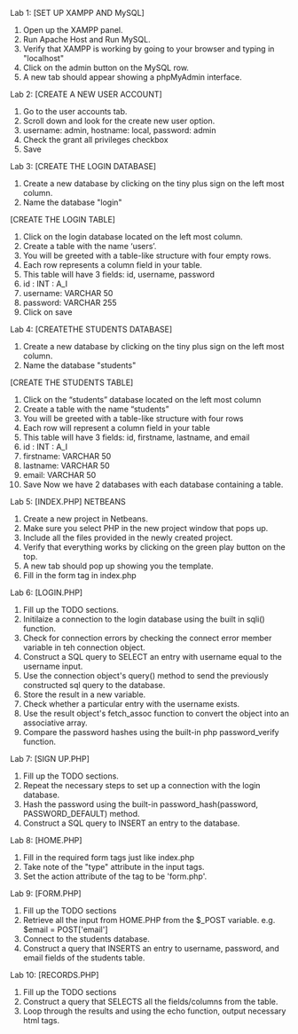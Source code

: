 Lab 1: [SET UP XAMPP AND MySQL]
1.	Open up the XAMPP panel.
2.	Run Apache Host and Run MySQL.
3.	Verify that XAMPP is working by going to your browser and typing in "localhost"
4.	Click on the admin button on the MySQL row.
5.	A new tab should appear showing a phpMyAdmin interface.

Lab 2: [CREATE A NEW USER ACCOUNT]
1.	Go to the user accounts tab.
2.	Scroll down and look for the create new user option.
3.	username: admin, hostname: local, password: admin
4.	Check the grant all privileges checkbox
5.	Save

Lab 3: [CREATE THE LOGIN DATABASE]
1.	Create a new database by clicking on the tiny plus sign on the left most column.
2.	Name the database "login"

[CREATE THE LOGIN TABLE]
1.	Click on the login database located on the left most column.
2.	Create a table with the name ‘users’.
3.	You will be greeted with a table-like structure with four empty rows.
4.	Each row represents a column field in your table.
5.	This table will have 3 fields: id, username, password
6.	id : INT : A_I
7.	username: VARCHAR 50
8.	password: VARCHAR 255
9.	Click on save

Lab 4: [CREATETHE STUDENTS DATABASE]
1.	Create a new database by clicking on the tiny plus sign on the left most column.
2.	Name the database "students"


[CREATE THE STUDENTS TABLE]
1.	Click on the “students” database located on the left most column
2.	Create a table with the name “students”
3.	You will be greeted with a table-like structure with four rows
4.	Each row will represent a column field in your table
5.	This table will have 3 fields: id, firstname, lastname, and email
6.	id : INT : A_I
7.	firstname: VARCHAR 50
8.	lastname: VARCHAR 50
9.	email: VARCHAR 50
10.	Save
Now we have 2 databases with each database containing a table.


Lab 5: [INDEX.PHP] NETBEANS
1.	Create a new project in Netbeans.
2.	Make sure you select PHP in the new project window that pops up.
3.	Include all the files provided in the newly created project.
4.	Verify that everything works by clicking on the green play button on the top.
5.	A new tab should pop up showing you the template.
6.	Fill in the form tag in index.php


Lab 6: [LOGIN.PHP]
1.	Fill up the TODO sections.
2.	Initilaize a connection to the login database using the built in sqli() function.
3.	Check for connection errors by checking the connect error member variable in teh connection object.
4.	Construct a SQL query to SELECT an entry with username equal to the username input.
5.	Use the connection object's query() method to send the previously constructed sql query to the database.
6.	Store the result in a new variable.
7.	Check whether a particular entry with the username exists.
8.	Use the result object's fetch_assoc function to convert the object into an associative array.
9.	Compare the password hashes using the built-in php password_verify function.



Lab 7: [SIGN UP.PHP]
1.	Fill up the TODO sections.
2.	Repeat the necessary steps to set up a connection with the login database.
3.	Hash the password using the built-in password_hash(password, PASSWORD_DEFAULT) method.
4.	Construct a SQL query to INSERT an entry to the database.


Lab 8: [HOME.PHP]
1.	Fill in the required form tags just like index.php
2.	Take note of the "type" attribute in the input tags.
3.	Set the action attribute of the tag to be 'form.php'.


Lab 9: [FORM.PHP]
1.	Fill up the TODO sections
2.	Retrieve all the input from HOME.PHP from the $_POST variable. e.g. $email = POST['email']
3.	Connect to the students database.
4.	Construct a query that INSERTS an entry to username, password, and email fields of the students table.


Lab 10: [RECORDS.PHP]
1.	Fill up the TODO sections
2.	Construct a query that SELECTS all the fields/columns from the table.
3.	Loop through the results and using the echo function, output necessary html tags.


